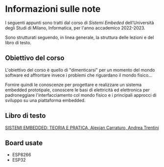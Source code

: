 # Informazioni sulle note

I seguenti appunti sono tratti dal corso di _Sistemi Embeded_ dell'Università degli Studi di Milano, Informatica, per l'anno accademico 2022-2023.

Sono strutturati seguendo, in linea generale, la struttura delle lezioni e del libro di testo.

## Obiettivo del corso

L'obiettivo del corso è quello di "dimenticarsi" per un momento del mondo software ed affrontare invece i problemi che riguardano il mondo fisico...

Fornire quindi le conoscenze per progettare e realizzare un sistema embedded prototipale, conoscere le basi di elettricità ed elettronica per padroneggiare l'interfacciamento col mondo fisico e i principali approcci di sviluppo su una piattaforma embedded.

## Libro di testo

[SISTEMI EMBEDDED: TEORIA E PRATICA, Alexjan Carraturo, Andrea Trentini](http://www.ledizioni.it/prodotto/a-carraturo-a-trentini-sistemi-embedded-teoria-pratica/)

## Board usate

- ESP8266
- ESP32

